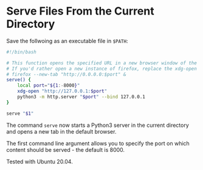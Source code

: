 # Serve Files From the Current Directory

Save the follwoing as an executable file in `$PATH`:

```bash
#!/bin/bash

# This function opens the specified URL in a new browser window of the default browser.
# If you'd rather open a new instance of firefox, replace the xdg-open call with:
# firefox --new-tab "http://0.0.0.0:$port" &
serve() {
	local port="${1:-8000}"
	xdg-open "http://127.0.0.1:$port"
	python3 -m http.server "$port" --bind 127.0.0.1
}

serve "$1"
```
The command `serve` now starts a Python3 server in the current directory and opens a new tab in the default browser.

The first command line argument allows you to specify the port on which content should be served - the default is 8000.

Tested with Ubuntu 20.04.

